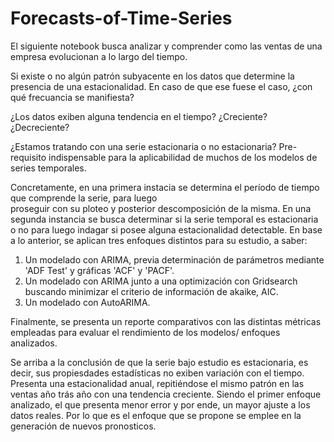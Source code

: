 # Forecasts-of-Time-Series

El siguiente notebook busca analizar y comprender como las ventas de una empresa evolucionan a lo largo del tiempo.

Si existe o no algún patrón subyacente en los datos que determine la presencia de una estacionalidad. En caso de que ese fuese el caso, ¿con qué frecuancia se manifiesta? 

¿Los datos exiben alguna tendencia en el tiempo? ¿Creciente? ¿Decreciente?

¿Estamos tratando con una serie estacionaria o no estacionaria?
Pre-requisito indispensable para la aplicabilidad de muchos de los modelos de series temporales.

Concretamente, en una primera instacia se determina el período de tiempo que comprende la serie, para luego  
proseguir con su ploteo  y posterior descomposición de la misma.
En una segunda instancia se busca determinar si la serie temporal es estacionaria o no para luego indagar si posee alguna estacionalidad detectable. En base a lo anterior, se aplican tres enfoques distintos para su estudio, a saber:
1) Un modelado con ARIMA, previa determinación de parámetros mediante 'ADF Test' y gráficas 'ACF' y 'PACF'.
2) Un modelado con ARIMA junto a una optimización con Gridsearch buscando minimizar el criterio de información de akaike, AIC.
3) Un modelado con AutoARIMA.
   
  Finalmente, se presenta un reporte comparativos con las distintas métricas empleadas para evaluar el rendimiento de los modelos/ enfoques analizados.
  
  Se arriba a la conclusión de que la serie bajo estudio es estacionaria, es decir, sus propiesdades estadísticas no exiben variación con el tiempo. Presenta una estacionalidad anual, repitiéndose el mismo patrón en las ventas año trás año con una tendencia creciente. Siendo el primer enfoque analizado, el que presenta menor error y por ende, un mayor ajuste a los datos reales. Por lo que es el enfoque que se propone se emplee en la generación de nuevos pronosticos.
  
